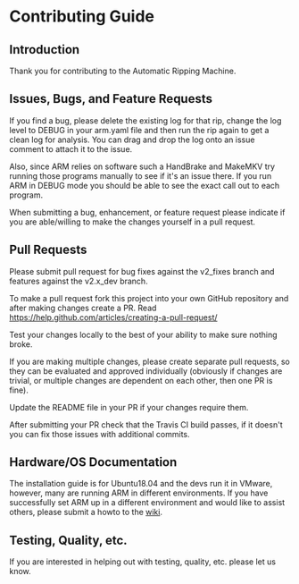 # Contributing Guide
## Introduction
Thank you for contributing to the Automatic Ripping Machine.

## Issues, Bugs, and Feature Requests
If you find a bug, please delete the existing log for that rip, change the log level to DEBUG in your arm.yaml file and then run the rip again to get a clean log for analysis.  You can drag and drop the log onto an issue comment to attach it to the issue.

Also, since ARM relies on software such a HandBrake and MakeMKV try running those programs manually to see if it's an issue there.  If you run ARM in DEBUG mode you should
be able to see the exact call out to each program.

When submitting a bug, enhancement, or feature request please indicate if you are able/willing to make the changes yourself in a pull request.

## Pull Requests
Please submit pull request for bug fixes against the v2_fixes branch and features against the v2.x_dev branch.

To make a pull request fork this project into your own GitHub repository and after making changes create a PR.  Read https://help.github.com/articles/creating-a-pull-request/

Test your changes locally to the best of your ability to make sure nothing broke.

If you are making multiple changes, please create separate pull requests, so they can be evaluated and approved individually (obviously if changes are trivial, or multiple changes are dependent on each other, then one PR is fine).

Update the README file in your PR if your changes require them.

After submitting your PR check that the Travis CI build passes, if it doesn't you can fix those issues with additional commits.

## Hardware/OS Documentation
The installation guide is for Ubuntu18.04 and the devs run it in VMware, however, many are running ARM in different environments.  If you have successfully set ARM up in a different environment and would like to assist others, please submit a howto to the [wiki](https://github.com/automatic-ripping-machine/automatic-ripping-machine/wiki).   

## Testing, Quality, etc.
If you are interested in helping out with testing, quality, etc. please let us know.


